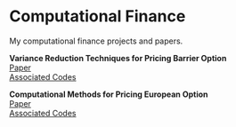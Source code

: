 # Computational Finance
My computational finance projects and papers.

**Variance Reduction Techniques for Pricing Barrier Option**  
[Paper](Variance_Reduction_Techniques_for_Pricing_Barrier_Option.pdf)  
[Associated Codes](BarrierOption/)  

**Computational Methods for Pricing European Option**  
[Paper](Computational_Methods_for_Pricing_European_Option.pdf)  
[Associated Codes](EuropeanOption/)  
